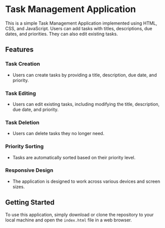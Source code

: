# Task Management Application

This is a simple Task Management Application implemented using HTML, CSS, and JavaScript. Users can add tasks with titles, descriptions, due dates, and priorities. They can also edit existing tasks.

## Features

### Task Creation
- Users can create tasks by providing a title, description, due date, and priority.

### Task Editing
- Users can edit existing tasks, including modifying the title, description, due date, and priority.

### Task Deletion
- Users can delete tasks they no longer need.

### Priority Sorting
- Tasks are automatically sorted based on their priority level.

### Responsive Design
- The application is designed to work across various devices and screen sizes.


## Getting Started

To use this application, simply download or clone the repository to your local machine and open the `index.html` file in a web browser.

